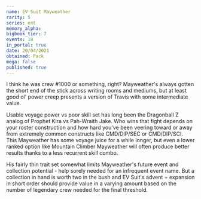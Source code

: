 ```yaml
---
name: EV Suit Mayweather
rarity: 5
series: ent
memory_alpha:
bigbook_tier: 7
events: 18
in_portal: true
date: 20/04/2021
obtained: Pack
mega: false
published: true
---
```


I think he was crew #1000 or something, right? Mayweather's always gotten the short end of the stick across writing rooms and mediums, but at least good ol' power creep presents a version of Travis with some intermediate value.

Usable voyage power vs poor skill set has long been the Dragonball Z analog of Prophet Kira vs Pah-Wraith Jake. Who wins that fight depends on your roster construction and how hard you've been veering toward or away from extremely common constructs like CMD/DIP/SEC or CMD/DIP/SCI. This Mayweather has some voyage juice for a while longer, but even a lower ranked option like Mountain Climber Mayweather will often produce better results thanks to a less recurrent skill combo.

His fairly thin trait set somewhat limits Mayweather's future event and collection potential - help sorely needed for an infrequent event name. But a collection in hand is worth two in the bush and EV Suit's advent + expansion in short order should provide value in a varying amount based on the number of legendary crew needed for the final threshold.
